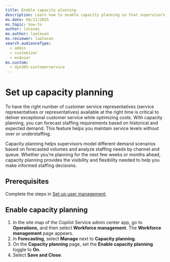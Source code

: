 ```yaml
---
title: Enable capacity planning
description: Learn how to enable capacity planning so that supervisors can plan for the right number of service representatives.
ms.date: 04/11/2025
ms.topic: how-to
author: lalexms
ms.author: laalexan
ms.reviewer: laalexan
search.audienceType: 
  - admin
  - customizer
  - enduser
ms.custom: 
  - dyn365-customerservice
---
```


# Set up capacity planning

To have the right number of customer service representatives (service representatives or representatives) available at the right time is critical to deliver exceptional customer service while optimizing costs. With capacity planning, you can forecast staffing requirements based on historical and expected demand. This feature helps you maintain service levels without over or understaffing.

Capacity planning helps supervisors model different demand scenarios based on forecasted volumes and analyze staffing needs by channel and queue. Whether you're planning for the next few weeks or months ahead, capacity planning provides the visibility and flexibility needed to help you make informed staffing decisions.

## Prerequisites

Complete the steps in [Set up user management](wfm-user-management.md).
    
## Enable capacity planning

1. In the site map of the Copilot Service admin center app, go to **Operations**, and then select **Workforce management**. The **Workforce management** page appears.
1.	In **Forecasting**, select **Manage** next to **Capacity planning**.
1.	On the **Capacity planning** page, set the **Enable capacity planning** toggle to **On**.
1.	Select **Save and Close**.
  
